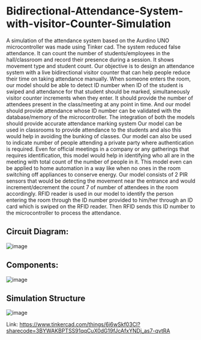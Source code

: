 # Bidirectional-Attendance-System-with-visitor-Counter-Simulation
A simulation of the attendance system based on the Aurdino UNO microcontroller was made using Tinker cad. The system reduced false attendance. It can count the number of students/employees in the hall/classroom and record their presence during a session. It shows movement type and student count.
Our objective is to design an attendance system with a live bidirectional visitor counter that can help people reduce their time on taking attendance manually. When someone enters the room, our model should be able to detect ID number when ID of the student is swiped and attendance for that student should be marked, simultaneously visitor counter increments when they enter. It should provide the number of attendees present in the class/meeting at any point in time. And our model should provide attendance whose ID number can be validated with the database/memory of the microcontroller. The integration of both the models should provide accurate attendance marking system
Our model can be used in classrooms to provide attendance to the students and also this would help in avoiding the bunking of classes. Our model can also be used to indicate number of people attending a private party where authentication is required. Even for official meetings in a company or any gatherings that requires identification, this model would help in identifying who all are in the meeting with total count of the number of people in it. This model even can be applied to home automation in a way like when no ones in the room switching off appliances to conserve energy.
Our model consists of 2 PIR sensors that would be detecting the movement near the entrance and would increment/decrement the count 7 of number of attendees in the room accordingly. RFID reader is used in our model to identify the person entering the room through the ID number provided to him/her through an ID card which is swiped on the RFID reader. Then RFID sends this ID number to the microcontroller to process the attendance.

## Circuit Diagram:
![image](https://github.com/pulak2002/Bidirectional-Attendance-System-with-visitor-Counter-Simulation/assets/110912267/ad5ac3de-7de9-4e21-a5c8-eaf6eaf854cb)

## Components:
![image](https://github.com/pulak2002/Bidirectional-Attendance-System-with-visitor-Counter-Simulation/assets/110912267/a6f44559-f907-47c3-8bde-4f7faa4e1725)

## Simulation Structure
![image](https://github.com/pulak2002/Bidirectional-Attendance-System-with-visitor-Counter-Simulation/assets/110912267/84785be6-ee45-44ba-8fc7-b3c371c033d7)

Link: https://www.tinkercad.com/things/6i6wSkf03Cl?sharecode=3BYWAKBPTSS91qqCuX0dG19fJcAfxYNDj_as7-qvtRA
